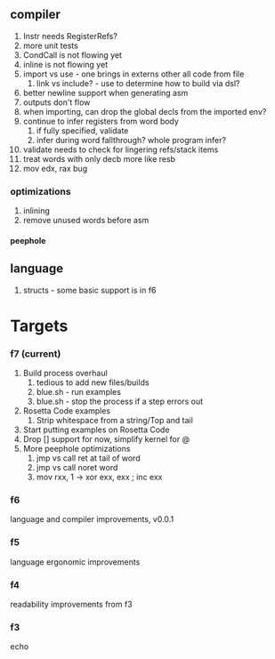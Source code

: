 ## compiler

1. Instr needs RegisterRefs?
1. more unit tests
1. CondCall is not flowing yet
1. inline is not flowing yet
1. import vs use - one brings in externs other all code from file
   1. link vs include? - use to determine how to build via dsl?
1. better newline support when generating asm
1. outputs don't flow
1. when importing, can drop the global decls from the imported env?
1. continue to infer registers from word body
   1. if fully specified, validate
   1. infer during word fallthrough? whole program infer?
1. validate needs to check for lingering refs/stack items
1. treat words with only decb more like resb
1. mov edx, rax bug

### optimizations

1. inlining
1. remove unused words before asm

#### peephole


## language

1. structs - some basic support is in f6

# Targets

### f7 (current)

1. Build process overhaul
   1. tedious to add new files/builds
   1. blue.sh - run examples
   1. blue.sh - stop the process if a step errors out
1. Rosetta Code examples
   1. Strip whitespace from a string/Top and tail
1. Start putting examples on Rosetta Code
1. Drop [] support for now, simplify kernel for @
1. More peephole optimizations
   1. jmp vs call ret at tail of word
   1. jmp vs call noret word
   1. mov rxx, 1 -> xor exx, exx ; inc exx

### f6

language and compiler improvements, v0.0.1

### f5

language ergonomic improvements

### f4

readability improvements from f3

### f3

echo
